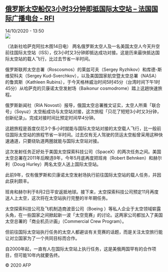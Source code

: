 <!--1602680164000-->
[俄罗斯太空船仅3小时3分钟即抵国际太空站 – 法国国际广播电台 - RFI](http://www.rfi.fr//cn/contenu/20201014-%E4%BF%84%E7%BD%97%E6%96%AF%E5%A4%AA%E7%A9%BA%E8%88%B9%E4%BB%853%E5%B0%8F%E6%97%B63%E5%88%86%E9%92%9F%E5%8D%B3%E6%8A%B5%E5%9B%BD%E9%99%85%E5%A4%AA%E7%A9%BA%E7%AB%99)
------

<div>14/10/2020 - 13:50</div><img src="https://s.rfi.fr/media/display/2187d918-0e15-11eb-ab04-005056bf87d6/w:310/p:16x9/health0003b.201014195001.jpg"><div class="t-content__body u-clearfix"><p>（法新社哈萨克阿拉木图14日电）    两名俄罗斯太空人及一名美国太空人今天升空前往国际太空站（ISS），仅3小时又3分钟即抵达成功对接。这是历来最快抵达国际太空站的载人飞行，比过去节省一半时间。</p><p>    俄罗斯联邦太空总署（Roscosmos）的莱兹可夫（Sergey Ryzhikov）和库德-斯维契科夫（Sergey Kud-Sverchkov），以及美国国家航空暨太空总署（NASA）的鲁宾斯（Kathleen Rubins），于今天格林威治时间5时45分（台湾时间下午1时45分）从哈萨克的贝康诺太空发射场（Baikonur cosmodrome）踏上这趟快速旅程。</p><p>    俄罗斯新闻社（RIA Novosti）报导，俄国太空总署推文证实，太空人所乘「联合号」（Soyuz）太空船成功与太空站对接，这次旅程「只花了短短3小时又3分钟，创新纪录」。完成对接时间比预定时间早4分钟。</p><p>    这趟旅程是首度仅花3个多小时就能与国际太空站对接的太空载人飞行，比一般前往国际太空站的旅程节省一半时间。过去仅有无人驾驶的货运太空船曾采用这种快速通道，只要绕轨道两圈就能与国际太空站对接。</p><p>    这次发射任务正好处于美国太空探索科技公司（SpaceX）的两次任务之间。美国太空总署在2011年后睽违9年，今年5月底再度把班肯（Robert Behnken）和赫尔利（Doug Hurley）两名太空人送上国际太空站。</p><p>    此前9年，仅有俄罗斯和贝康诺太空发射场执行前往国际太空站的载人任务，并因此获利颇丰。</p><p>    班肯和赫尔利于8月2日平安返抵地球。接下来，太空探索科技公司预定11月再度送人上太空，这次将在太空站执行完整的半年期任务。</p><p>    太空探索科技公司及飞机制造商波音公司（Boeing ）等私人企业于太空领域崭露头角，在一些国家之间掀起新一波「太空竞赛」的讨论。这两家公司都加入了美国太空总署的「商业机员计画」（Commercial Crew Program）。</p><p>    但前往国际太空站执行任务的太空人都避谈有关竞赛的话题，而是关注太空旅行能让对立国家为了一个共同目标而合作。</p><p>    自2000年起，一直有人在国际太空站上执行任务，这是美俄两国罕有的合作项目，但可能10年内就要告终。</p><p class="t-copyright">© 2020 AFP</p>        </div>
